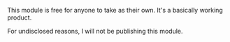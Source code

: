 This module is free for anyone to take as their own. It's a basically working product.

For undisclosed reasons, I will not be publishing this module.
